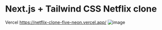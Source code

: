 # Next.js + Tailwind CSS Netflix clone
Vercel https://netflix-clone-five-neon.vercel.app/
![image](https://user-images.githubusercontent.com/43199888/111537036-44c5db80-876b-11eb-949f-9439f59aed24.png)
